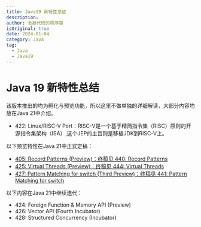 ```yaml
---
title: Java19 新特性总结
description:
author: 会敲代码的程序猿
isOriginal: true
date: 2024-01-04
category: Java
tag:
  - Java
  - Java19
---
```


# Java 19 新特性总结

该版本推出的均为孵化与预览功能，所以这里不做单独的详细解读，大部分内容均放在Java 21中介绍。

* 422: Linux/RISC-V Port：RISC-V是一个基于精简指令集（RISC）原则的开源指令集架构（ISA）,这个JEP的主旨则是移植JDK到RISC-V上。

以下预览特性在Java 21中正式定稿：

* [405: Record Patterns (Preview)：终稿见 440: Record Patterns](/java-features/Java21/jep440-record-partterns)
* [425: Virtual Threads (Preview)：终稿见 444: Virtual Threads](/java-features/Java21/jep444-virtual-threads)
* [427: Pattern Matching for switch (Third Preview)：终稿见 441: Pattern Matching for switch](/java-features/Java21/jep441-pattern-matching-for-switch)

以下内容在Java 21中继续迭代：

* 424: Foreign Function & Memory API (Preview)
* 426: Vector API (Fourth Incubator)
* 428: Structured Concurrency (Incubator)


